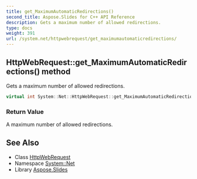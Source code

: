 ```yaml
---
title: get_MaximumAutomaticRedirections()
second_title: Aspose.Slides for C++ API Reference
description: Gets a maximum number of allowed redirections.
type: docs
weight: 391
url: /system.net/httpwebrequest/get_maximumautomaticredirections/
---
```

## HttpWebRequest::get_MaximumAutomaticRedirections() method


Gets a maximum number of allowed redirections.

```cpp
virtual int System::Net::HttpWebRequest::get_MaximumAutomaticRedirections()
```


### Return Value

A maximum number of allowed redirections.

## See Also

* Class [HttpWebRequest](../)
* Namespace [System::Net](../../)
* Library [Aspose.Slides](../../../)